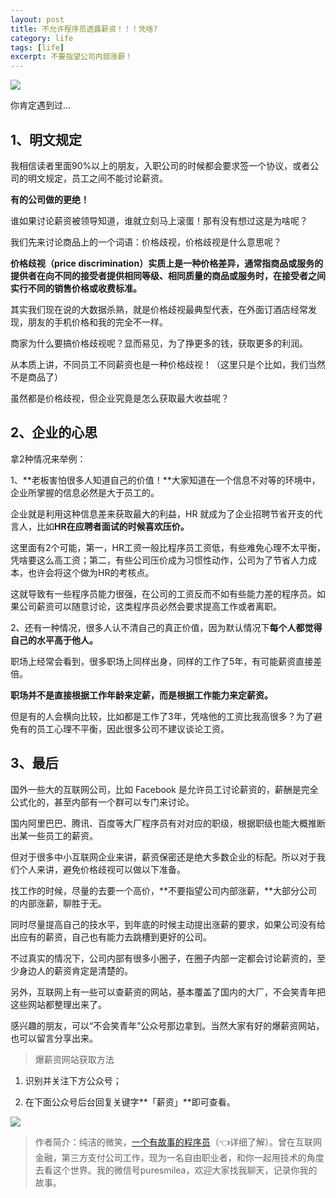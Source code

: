```yaml
---
layout: post
title: 不允许程序员透露薪资！！！凭啥?
category: life
tags: [life]
excerpt: 不要指望公司内部涨薪！
---
```


![](http://favorites.ren/assets/images/2020/it/toulu/toulu01.jpg) 

你肯定遇到过...

## 1、明文规定

我相信读者里面90%以上的朋友，入职公司的时候都会要求签一个协议，或者公司的明文规定，员工之间不能讨论薪资。

**有的公司做的更绝！**

谁如果讨论薪资被领导知道，谁就立刻马上滚蛋！那有没有想过这是为啥呢？

我们先来讨论商品上的一个词语：价格歧视，价格歧视是什么意思呢？

**价格歧视（price discrimination）实质上是一种价格差异，通常指商品或服务的提供者在向不同的接受者提供相同等级、相同质量的商品或服务时，在接受者之间实行不同的销售价格或收费标准。**

其实我们现在说的大数据杀熟，就是价格歧视最典型代表，在外面订酒店经常发现，朋友的手机价格和我的完全不一样。

商家为什么要搞价格歧视呢？显而易见，为了挣更多的钱，获取更多的利润。

从本质上讲，不同员工不同薪资也是一种价格歧视！（这里只是个比如，我们当然不是商品了）

虽然都是价格歧视，但企业究竟是怎么获取最大收益呢？

## 2、企业的心思

拿2种情况来举例：

1、**老板害怕很多人知道自己的价值！**大家知道在一个信息不对等的环境中，企业所掌握的信息必然是大于员工的。

企业就是利用这种信息差来获取最大的利益，HR 就成为了企业招聘节省开支的代言人，比如**HR在应聘者面试的时候喜欢压价。**

这里面有2个可能，第一，HR工资一般比程序员工资低，有些难免心理不太平衡，凭啥要这么高工资；第二，有些公司压价成为习惯性动作，公司为了节省人力成本，也许会将这个做为HR的考核点。

这就导致有一些程序员能力很强，在公司的工资反而不如有些能力差的程序员。如果公司薪资可以随意讨论，这类程序员必然会要求提高工作或者离职。

2、还有一种情况，很多人认不清自己的真正价值，因为默认情况下**每个人都觉得自己的水平高于他人。**

职场上经常会看到，很多职场上同样出身，同样的工作了5年，有可能薪资直接差倍。

**职场并不是直接根据工作年龄来定薪，而是根据工作能力来定薪资。**

但是有的人会横向比较，比如都是工作了3年，凭啥他的工资比我高很多？为了避免有的员工心理不平衡，因此很多公司不建议谈论工资。

## 3、最后

国外一些大的互联网公司，比如 Facebook 是允许员工讨论薪资的，薪酬是完全公式化的，甚至内部有一个群可以专门来讨论。

国内阿里巴巴、腾讯、百度等大厂程序员有对对应的职级，根据职级也能大概推断出某一些员工的薪资。

但对于很多中小互联网企业来讲，薪资保密还是绝大多数企业的标配。所以对于我们个人来讲，避免价格歧视可以做以下准备。

找工作的时候，尽量的去要一个高价，**不要指望公司内部涨薪，**大部分公司的内部涨薪，聊胜于无。

同时尽量提高自己的技水平，到年底的时候主动提出涨薪的要求，如果公司没有给出应有的薪资，自己也有能力去跳槽到更好的公司。

不过真实的情况下，公司内部有很多小圈子，在圈子内部一定都会讨论薪资的，至少身边人的薪资肯定是清楚的。

另外，互联网上有一些可以查薪资的网站，基本覆盖了国内的大厂，不会笑青年把这些网站都整理出来了。

感兴趣的朋友，可以“不会笑青年”公众号那边拿到。当然大家有好的爆薪资网站，也可以留言分享出来。

>爆薪资网站获取方法

1. 识别并关注下方公众号；

2. 在下面公众号后台回复关键字**「薪资」**即可查看。

![](http://favorites.ren/assets/images/2020/it/toulu/toulu01.jpg) 

>作者简介：纯洁的微笑，[一个有故事的程序员](https://mp.weixin.qq.com/s/bPk_-DcGF_7lTDoR1pKqVg)（👈详细了解）。曾在互联网金融，第三方支付公司工作，现为一名自由职业者，和你一起用技术的角度去看这个世界。我的微信号puresmilea，欢迎大家找我聊天，记录你我的故事。